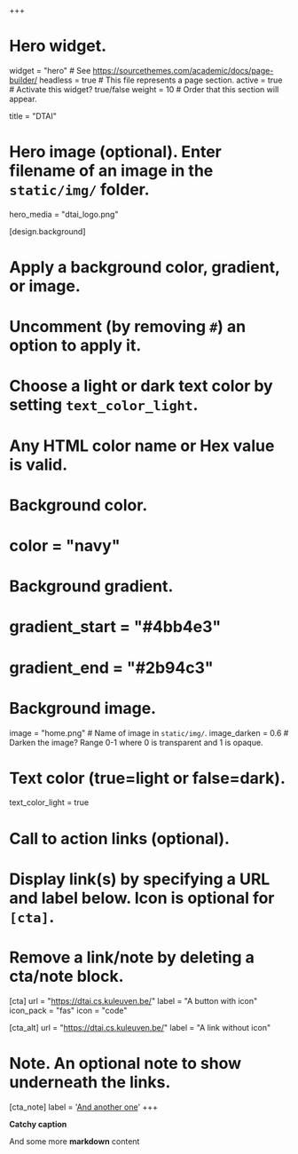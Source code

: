 +++
# Hero widget.
widget = "hero"  # See https://sourcethemes.com/academic/docs/page-builder/
headless = true  # This file represents a page section.
active = true  # Activate this widget? true/false
weight = 10  # Order that this section will appear.

title = "DTAI"

# Hero image (optional). Enter filename of an image in the `static/img/` folder.
hero_media = "dtai_logo.png"

[design.background]
  # Apply a background color, gradient, or image.
  #   Uncomment (by removing `#`) an option to apply it.
  #   Choose a light or dark text color by setting `text_color_light`.
  #   Any HTML color name or Hex value is valid.

  # Background color.
  # color = "navy"
  
  # Background gradient.
  # gradient_start = "#4bb4e3"
  # gradient_end = "#2b94c3"
  
  # Background image.
  image = "home.png"  # Name of image in `static/img/`.
  image_darken = 0.6  # Darken the image? Range 0-1 where 0 is transparent and 1 is opaque.

  # Text color (true=light or false=dark).
  text_color_light = true

# Call to action links (optional).
#   Display link(s) by specifying a URL and label below. Icon is optional for `[cta]`.
#   Remove a link/note by deleting a cta/note block.
[cta]
  url = "https://dtai.cs.kuleuven.be/"
  label = "A button with icon"
  icon_pack = "fas"
  icon = "code"
  
[cta_alt]
  url = "https://dtai.cs.kuleuven.be/"
  label = "A link without icon"

# Note. An optional note to show underneath the links.
[cta_note]
  label = '<a href="https://dtai.cs.kuleuven.be/">And another one</a>'
+++

**Catchy caption**

And some more **markdown** content
